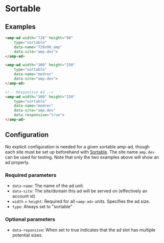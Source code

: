 <!---
Copyright 2016 The AMP HTML Authors. All Rights Reserved.

Licensed under the Apache License, Version 2.0 (the "License");
you may not use this file except in compliance with the License.
You may obtain a copy of the License at

      http://www.apache.org/licenses/LICENSE-2.0

Unless required by applicable law or agreed to in writing, software
distributed under the License is distributed on an "AS-IS" BASIS,
WITHOUT WARRANTIES OR CONDITIONS OF ANY KIND, either express or implied.
See the License for the specific language governing permissions and
limitations under the License.
-->

# Sortable

## Examples

```html
<amp-ad width="728" height="90"
    type="sortable"
    data-name="728x90_amp"
    data-site="amp.dev">
</amp-ad>

<amp-ad width="300" height="250"
    type="sortable"
    data-name="medrec"
    data-site="amp.dev">
</amp-ad>

<!-- Responsive Ad -->
<amp-ad width="300" height="250"
    type="sortable"
    data-name="medrec"
    data-site="amp.dev"
    data-responsive="true">
</amp-ad>
```

## Configuration

No explicit configuration is needed for a given sortable amp-ad, though each site must be set up beforehand with [Sortable](http://sortable.com). The site name `amp.dev` can be used for testing. Note that only the two examples above will show an ad properly.

### Required parameters

* `data-name`: The name of the ad unit.
* `data-site`: The site/domain this ad will be served on (effectively an account id)
* `width` + `height`: Required for all `<amp-ad>` units. Specifies the ad size.
* `type`: Always set to "sortable"

### Optional parameters

* `data-reponsive`: When set to true indicates that the ad slot has multiple potential sizes.



